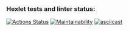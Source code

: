 ### Hexlet tests and linter status:
[![Actions Status](https://github.com/bahhteek/frontend-project-44/actions/workflows/hexlet-check.yml/badge.svg)](https://github.com/bahhteek/frontend-project-44/actions)
[![Maintainability](https://api.codeclimate.com/v1/badges/e21cd079697f1510fc6e/maintainability)](https://codeclimate.com/github/bahhteek/frontend-project-44/maintainability)
[![asciicast](https://img.shields.io/badge/asciinema-view-brightgreen)](https://asciinema.org/a/sjfqDHIL6z4ETt4Ly6tLIh20Z)